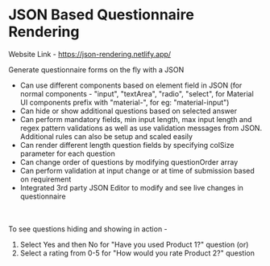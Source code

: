 # JSON Based Questionnaire Rendering

Website Link - https://json-rendering.netlify.app/

Generate questionnaire forms on the fly with a JSON

- Can use different components based on element field in JSON (for normal components - "input", "textArea", "radio", "select", for Material UI components prefix with "material-", for eg: "material-input")
- Can hide or show additional questions based on selected answer
- Can perform mandatory fields, min input length, max input length and regex pattern validations as well as use validation messages from JSON. Additional rules can also be setup and scaled easily
- Can render different length question fields by specifying colSize parameter for each question
- Can change order of questions by modifying questionOrder array
- Can perform validation at input change or at time of submission based on requirement
- Integrated 3rd party JSON Editor to modify and see live changes in questionnaire

<br></br>
To see questions hiding and showing in action -
1) Select Yes and then No for "Have you used Product 1?" question (or)
2) Select a rating from 0-5 for "How would you rate Product 2?" question
